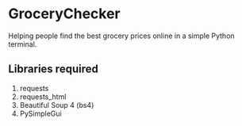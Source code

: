 # GroceryChecker
Helping people find the best grocery prices  online in a simple Python terminal.

## Libraries required 
1. requests 
2. requests_html 
3. Beautiful Soup 4 (bs4)
4. PySimpleGui
